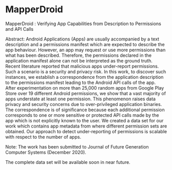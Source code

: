 # MapperDroid
MapperDroid : Verifying App Capabilities from Description to Permissions and API Calls

Abstract: 
Android Applications (Apps) are usually accompanied by a text description and a permissions manifest which are expected to describe the app behaviour. However, an app may request or use more permissions than what has been described. Therefore, the permissions declared in the application manifest alone can not be interpreted as the ground truth. Recent literature reported that malicious apps under-report  permissions. Such a scenario is a security and privacy risk. In this work, to discover such instances, we establish a correspondence from the application description to the permissions manifest leading to the Android API calls of the app. After experimentation on more than 25,000 random apps from Google Play Store over 19 different Android permissions, we show that a vast majority of apps understate at least one permission. This phenomenon raises data privacy and security concerns due to over-privileged application binaries. The correspondence is of significance because each additional permission corresponds to one or more sensitive or protected API calls made by the app which is not explicitly known to the user. We created a data set for our work which contains app metadata from where different permission sets are obtained. Our approach to detect under-reporting of permissions is scalable with respect to the number of apps. 

Note: The work has been submitted to Journal of Future Generation Computer Systems (December 2020). 

The complete data set will be available soon in near future. 
